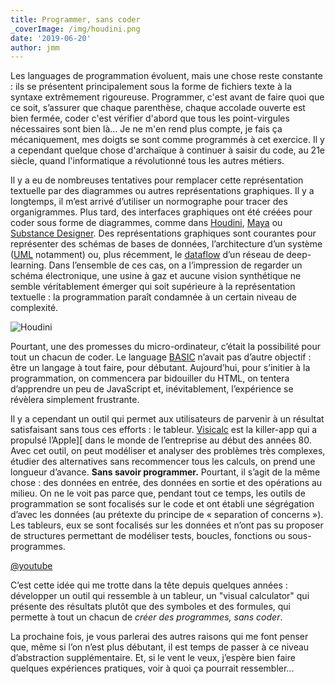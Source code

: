 ```yaml
---
title: Programmer, sans coder
_coverImage: /img/houdini.png
date: '2019-06-20'
author: jmm
---
```


Les languages de programmation évoluent, mais une chose reste constante : ils se présentent principalement sous la forme de fichiers texte à la syntaxe extrêmement rigoureuse. Programmer, c'est avant de faire quoi que ce soit, s’assurer que chaque parenthèse, chaque accolade ouverte est bien fermée, coder c'est vérifier d'abord que tous les point-virgules nécessaires sont bien là... Je ne m'en rend plus compte, je fais ça mécaniquement, mes doigts se sont comme programmés à cet exercice. Il y a cependant quelque chose d'archaïque à continuer à saisir du code, au 21e siècle, quand l'informatique a révolutionné tous les autres métiers.

Il y a eu de nombreuses tentatives pour remplacer cette représentation textuelle par des diagrammes ou autres représentations graphiques. Il y a longtemps, il m’est arrivé d’utiliser un normographe pour tracer des organigrammes. Plus tard, des interfaces graphiques ont été créées pour coder sous forme de diagrammes, comme dans [Houdini](http://www.sidefx.com/docs/houdini/basics/intro.html), [Maya](http://help.autodesk.com/view/MAYALT/2019/ENU/?guid=GUID-EBC629FE-0075-42BF-816F-9DEFFD17D6FC) ou [Substance Designer](https://docs.substance3d.com/sddoc/the-graph-view-129368149.html). Des représentations graphiques sont courantes pour représenter des schémas de bases de données, l’architecture d’un système ([UML](https://www.nomagic.com/products/magicdraw#screenshots) notamment) ou, plus récemment, le [dataflow](https://www.tensorflow.org/guide/graphs) d’un réseau de deep-learning. Dans l’ensemble de ces cas, on a l’impression de regarder un schéma électronique, une usine à gaz et aucune vision synthétique ne semble véritablement émerger qui soit supérieure à la représentation textuelle : la programmation paraît condamnée à un certain niveau de complexité.

![Houdini](/img/houdini.png)

Pourtant, une des promesses du micro-ordinateur, c’était la possibilité pour tout un chacun de coder. Le language [BASIC](https://www.youtube.com/watch?v=pqAg0GJLPGk) n’avait pas d’autre objectif : être un langage à tout faire, pour débutant. Aujourd’hui, pour s’initier à la programmation, on commencera par bidouiller du HTML, on tentera d’apprendre un peu de JavaScript et, inévitablement, l’expérience se révèlera simplement frustrante.

Il y a cependant un outil qui permet aux utilisateurs de parvenir à un résultat satisfaisant sans tous ces efforts : le tableur. [Visicalc](http://www.bricklin.com/history/saiidea.htm) est la killer-app qui a propulsé l’Apple][ dans le monde de l’entreprise au début des années 80. Avec cet outil, on peut modéliser et analyser des problèmes très complexes, étudier des alternatives sans recommencer tous les calculs, on prend une longueur d’avance. **Sans savoir programmer.** Pourtant, il s’agit de la même chose : des données en entrée, des données en sortie et des opérations au milieu. On ne le voit pas parce que, pendant tout ce temps, les outils de programmation se sont focalisés sur le code et ont établi une ségrégation d’avec les données (au prétexte du principe de « separation of concerns »). Les tableurs, eux se sont focalisés sur les données et n’ont pas su proposer de structures permettant de modéliser tests, boucles, fonctions ou sous-programmes.

[@youtube](IU96Pd_npn4)

C’est cette idée qui me trotte dans la tête depuis quelques années : développer un outil qui ressemble à un tableur, un "visual calculator" qui présente des résultats plutôt que des symboles et des formules, qui permette à tout un chacun de _créer des programmes, sans coder_.

La prochaine fois, je vous parlerai des autres raisons qui me font penser que, même si l’on n’est plus débutant, il est temps de passer à ce niveau d’abstraction supplémentaire. Et, si le vent le veux, j’espère bien faire quelques expériences pratiques, voir à quoi ça pourrait ressembler...
